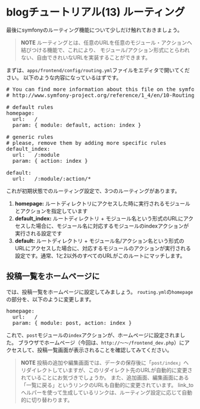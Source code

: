 blogチュートリアル(13) ルーティング
===================================

最後にsymfonyのルーティング機能について少しだけ触れておきましょう。

> **NOTE**
> ルーティングとは、任意のURLを任意のモジュール・アクションへ結びつける機能で、これにより、
> モジュール/アクション形式にとらわれない、自由できれいなURLを実装することができます。


まずは、`apps/frontend/config/routing.yml`ファイルをエディタで開いてください。
以下のような内容になっているはずです。


<pre>
# You can find more information about this file on the symfony website:
# http://www.symfony-project.org/reference/1_4/en/10-Routing

# default rules
homepage:
  url:   /
  param: { module: default, action: index }

# generic rules
# please, remove them by adding more specific rules
default_index:
  url:   /:module
  param: { action: index }

default:
  url:   /:module/:action/*
</pre>


これが初期状態でのルーティング設定で、3つのルーティングがあります。

1. **homepage:** ルートディレクトリにアクセスした時に実行されるモジュールとアクションを指定しています
2. **default_index:** ルートディレクトリ + モジュール名という形式のURLにアクセスした場合に、モジュール名に対応するモジュールのindexアクションが実行される設定です
3. **default:** ルートディレクトリ + モジュール名/アクション名という形式のURLにアクセスした場合に、対応するモジュールのアクションが実行される設定です。通常、1と2以外のすべてのURLがこのルートにマッチします。


投稿一覧をホームページに
------------------------

では、投稿一覧をホームページに設定してみましょう。
`routing.yml`の`homepage`の部分を、以下のように変更します。

<pre>
homepage:
  url:   /
  param: { module: post, action: index }
</pre>

これで、`post`モジュールの`index`アクションが、ホームページに設定されました。
ブラウザでホームページ（今回は、`http://～～/frontend_dev.php`）にアクセスして、投稿一覧画面が表示されることを確認してみてください。


> **NOTE**
> 投稿の追加や編集画面では、データの保存後に「`post/index`」へリダイレクトしていますが、このリダイレクト先のURLが自動的に変更されていることにお気づきでしょうか。
> また、追加画面、編集画面にある「一覧に戻る」というリンクのURLも自動的に変更されています。
> link_toヘルパーを使って生成しているリンクは、ルーティング設定に応じて自動的に切り替わります。

